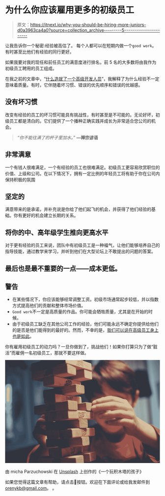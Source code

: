 # 为什么你应该雇用更多的初级员工

> 原文：<https://itnext.io/why-you-should-be-hiring-more-juniors-d0a3963ca4a0?source=collection_archive---------5----------------------->

让我告诉你一个秘密:经验被高估了。
每个人都可以在短期内做一个`good work`。有时甚至比他们有经验的同行更好。

如果我要对我的现任和前任员工的满意度进行排名，前 5 名的大多数将由我作为初级员工聘用的员工组成。

在我之前的文章中，“[什么造就了一个高级开发人员](https://medium.com/p/what-makes-a-senior-developer-1b6b81a0c52a)”，我解释了为什么经验不一定意味着质量。有时，它伴随着坏习惯、错误的优先顺序和错误的优越感。

## 没有坏习惯

改变有经验的员工的坏习惯可能具有挑战性，有时甚至是不可能的。无论好坏，初级员工都是清白的。它们提供了一个播种正确实践并成长为非常适合您公司的机会。

> *“你不能往满了的杯子里加水。”* **—禅宗谚语**

## 非常满意

一个有钱人很难满足，一个有经验的员工也很难满足。初级员工更容易欣赏职位的价值、上级和公司。在以下情况下，拥有一定比例的年轻员工将有助于你在公司内保持积极的氛围

## 坚定的

满意带来的是承诺，并补充说是你给了他们起飞的机会，并获得了他们经验的基础。你有更好的机会建立长期的关系。

## 将你的中、高年级学生推向更高水平

对于更有经验的员工来说，团队中有初级员工是一种福气，让他们能够培养自己的指导技能，通过教学来学习，并听到他们在大型论坛上不敢提出的问题的答案。

## 最后也是最不重要的一点——成本更低。

## 警告

*   在某些情况下，你应该能够经常调整工资。初级市场通常起步较低，并以指数方式提高他们的贡献和整体市场价值。
*   `Good work`不一定是高质量的作品。你可能会牺牲质量，尤其是在开始的时候。
*   由于初级员工缺乏在其他公司工作的经验，他们可能永远不确定你提供给他们的是否是他们能得到的最好的。然而，不幸的是，[我们可以说在高级员工身上也是如此](https://medium.com/@orenyakobi/solving-developers-frustration-3fe89a91b746)。

你有雇用初级员工的动力吗？一旦你做到了，挑战他们！如果你打算只为了做“脏活”而雇佣一名初级员工，那就不要这样做。

![](img/a55cf445bc3c524a5527c441205c56c6.png)

由 micha Parzuchowski 在 [Unsplash](https://unsplash.com?utm_source=medium&utm_medium=referral) 上创作的《一个玩积木塔的孩子》

如果您觉得这篇文章有帮助，请点击👏按钮。欢迎在下面评论或给我发邮件到 orenykb@gmail.com。
。